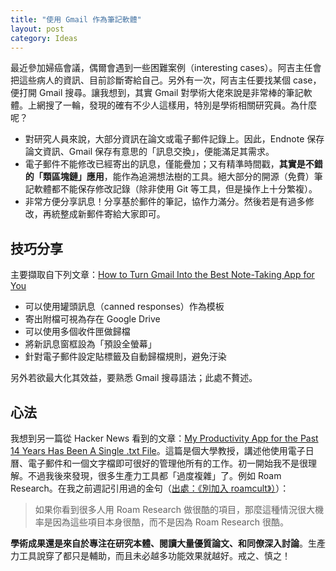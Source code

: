 ```yaml
---
title: "使用 Gmail 作為筆記軟體"
layout: post
category: Ideas 
---
```


最近參加婦癌會議，偶爾會遇到一些困難案例（interesting cases）。阿吉主任會把這些病人的資訊、目前診斷寄給自己。另外有一次，阿吉主任要找某個 case，便打開 Gmail 搜尋。讓我想到，其實 Gmail 對學術大佬來說是非常棒的筆記軟體。上網搜了一輪，發現的確有不少人這樣用，特別是學術相關研究員。為什麼呢？

- 對研究人員來說，大部分資訊在論文或電子郵件記錄上。因此，Endnote 保存論文資訊、Gmail 保存有意思的「訊息交換」，便能滿足其需求。
- 電子郵件不能修改已經寄出的訊息，僅能疊加；又有精準時間戳，**其實是不錯的「類區塊鏈」應用**，能作為追溯想法樹的工具。絕大部分的開源（免費）筆記軟體都不能保存修改記錄（除非使用 Git 等工具，但是操作上十分繁複）。
- 非常方便分享訊息！分享基於郵件的筆記，協作力滿分。然後若是有過多修改，再統整成新郵件寄給大家即可。

## 技巧分享

主要擷取自下列文章：[How to Turn Gmail Into the Best Note-Taking App for You](https://www.makeuseof.com/tag/gmail-note-taking-tool-tips/)

- 可以使用罐頭訊息（canned responses）作為模板
- 寄出附檔可視為存在 Google Drive
- 可以使用多個收件匣做歸檔
- 將新訊息窗框設為「預設全螢幕」
- 針對電子郵件設定貼標籤及自動歸檔規則，避免汙染

另外若欲最大化其效益，要熟悉 Gmail 搜尋語法；此處不贅述。

## 心法

我想到另一篇從 Hacker News 看到的文章：[My Productivity App for the Past 14 Years Has Been A Single .txt File](https://jeffhuang.com/productivity_text_file/)。這篇是個大學教授，講述他使用電子日曆、電子郵件和一個文字檔即可很好的管理他所有的工作。初一開始我不是很理解。不過我後來發現，很多生產力工具都「過度複雜」了。例如 Roam Research。在我之前週記引用過的金句（[出處：《別加入 roamcult》）](https://sspai.com/post/61010)）：

> 如果你看到很多人用 Roam Research 做很酷的項目，那麼這種情況很大機率是因為這些項目本身很酷，而不是因為 Roam Research 很酷。

**學術成果還是來自於專注在研究本體、閱讀大量優質論文、和同僚深入討論**。生產力工具說穿了都只是輔助，而且未必越多功能效果就越好。戒之、慎之！
